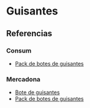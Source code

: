 # Guisantes

## Referencias

### Consum

* [Pack de botes de guisantes](https://tienda.consum.es/consum/producto/bonduelle-guisantes-finos-sin-azucares-anadidos/p-7342566)

### Mercadona 

* [Bote de guisantes](https://tienda.mercadona.es/product/16416/guisantes-extra-hacendado-bote)
* [Pack de botes de guisantes](https://tienda.mercadona.es/product/16415/guisantes-extra-hacendado-pack-3)
